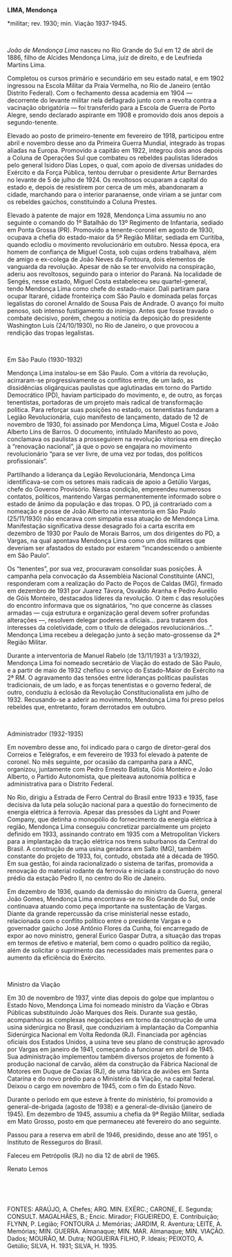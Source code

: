 **LIMA, Mendonça**

\*militar; rev. 1930; min. Viação 1937-1945.

 

*João de Mendonça Lima* nasceu no Rio Grande do Sul em 12 de abril de
1886, filho de Alcides Mendonça Lima, juiz de direito, e de Leufrieda
Martins Lima.

Completou os cursos primário e secundário em seu estado natal, e em 1902
ingressou na Escola Militar da Praia Vermelha, no Rio de Janeiro (então
Distrito Federal). Com o fechamento dessa academia em 1904 — decorrente
do levante militar nela deflagrado junto com a revolta contra a
vacinação obrigatória — foi transferido para a Escola de Guerra de Porto
Alegre, sendo declarado aspirante em 1908 e promovido dois anos depois a
segundo-tenente.

Elevado ao posto de primeiro-tenente em fevereiro de 1918, participou
entre abril e novembro desse ano da Primeira Guerra Mundial, integrado
às tropas aliadas na Europa. Promovido a capitão em 1922, integrou dois
anos depois a Coluna de Operações Sul que combateu os rebeldes paulistas
liderados pelo general Isidoro Dias Lopes, o qual, com apoio de diversas
unidades do Exército e da Força Pública, tentou derrubar o presidente
Artur Bernardes no levante de 5 de julho de 1924. Os revoltosos ocuparam
a capital do estado e, depois de resistirem por cerca de um mês,
abandonaram a cidade, marchando para o interior paranaense, onde viriam
a se juntar com os rebeldes gaúchos, constituindo a Coluna Prestes.

Elevado à patente de major em 1928, Mendonça Lima assumiu no ano
seguinte o comando do 1º Batalhão do 13º Regimento de Infantaria,
sediado em Ponta Grossa (PR). Promovido a tenente-coronel em agosto de
1930, ocupava a chefia do estado-maior da 5ª Região Militar, sediada em
Curitiba, quando eclodiu o movimento revolucionário em outubro. Nessa
época, era homem de confiança de Miguel Costa, sob cujas ordens
trabalhava, além de amigo e ex-colega de João Neves da Fontoura, dois
elementos de vanguarda da revolução. Apesar de não se ter envolvido na
conspiração, aderiu aos revoltosos, seguindo para o interior do Paraná.
Na localidade de Sengés, nesse estado, Miguel Costa estabeleceu seu
quartel-general, tendo Mendonça Lima como chefe do estado-maior. Dali
partiram para ocupar Itararé, cidade fronteiriça com São Paulo e
dominada pelas forças legalistas do coronel Arnaldo de Sousa Pais de
Andrade. O avanço foi muito penoso, sob intenso fustigamento do inimigo.
Antes que fosse travado o combate decisivo, porém, chegou a notícia da
deposição do presidente Washington Luís (24/10/1930), no Rio de Janeiro,
o que provocou a rendição das tropas legalistas.

 

Em São Paulo (1930-1932)

Mendonça Lima instalou-se em São Paulo. Com a vitória da revolução,
acirraram-se progressivamente os conflitos entre, de um lado, as
dissidências oligárquicas paulistas que aglutinadas em torno do Partido
Democrático (PD), haviam participado do movimento, e, de outro, as
forças tenentistas, portadoras de um projeto mais radical de
transformação política. Para reforçar suas posições no estado, os
tenentistas fundaram a Legião Revolucionária, cujo manifesto de
lançamento, datado de 12 de novembro de 1930, foi assinado por Mendonça
Lima, Miguel Costa e João Alberto Lins de Barros. O documento,
intitulado Manifesto ao povo, conclamava os paulistas a prosseguirem na
revolução vitoriosa em direção à “renovação nacional”, já que o povo se
engajara no movimento revolucionário “para se ver livre, de uma vez por
todas, dos políticos profissionais”.

Partilhando a liderança da Legião Revolucionária, Mendonça Lima
identificava-se com os setores mais radicais de apoio a Getúlio Vargas,
chefe do Governo Provisório. Nessa condição, empreendeu numerosos
contatos, políticos, mantendo Vargas permanentemente informado sobre o
estado de ânimo da população e das tropas. O PD, já contrariado com a
nomeação e posse de João Alberto na interventoria em São Paulo
(25/11/1930) não encarava com simpatia essa atuação de Mendonça Lima.
Manifestação significativa desse desagrado foi a carta escrita em
dezembro de 1930 por Paulo de Morais Barros, um dos dirigentes do PD, a
Vargas, na qual apontava Mendonça Lima como um dos militares que
deveriam ser afastados do estado por estarem “incandescendo o ambiente
em São Paulo”.

Os “tenentes”, por sua vez, procuravam consolidar suas posições. À
campanha pela convocação da Assembléia Nacional Constituinte (ANC),
responderam com a realização do Pacto de Poços de Caldas (MG), firmado
em dezembro de 1931 por Juarez Távora, Osvaldo Aranha e Pedro Aurélio de
Góis Monteiro, destacados líderes da revolução. O item c das resoluções
do encontro informava que os signatários, “no que concerne às classes
armadas — cuja estrutura e organização geral devem sofrer profundas
alterações —, resolvem delegar poderes a oficiais... para tratarem dos
interesses da coletividade, com o título de delegados
revolucionários...”. Mendonça Lima recebeu a delegação junto à seção
mato-grossense da 2ª Região Militar.

Durante a interventoria de Manuel Rabelo (de 13/11/1931 a 1/3/1932),
Mendonça Lima foi nomeado secretário de Viação do estado de São Paulo, e
a partir de maio de 1932 chefiou o serviço do Estado-Maior do Exército
na 2ª RM. O agravamento das tensões entre lideranças políticas paulistas
tradicionais, de um lado, e as forças tenentistas e o governo federal,
de outro, conduziu à eclosão da Revolução Constitucionalista em julho de
1932. Recusando-se a aderir ao movimento, Mendonça Lima foi preso pelos
rebeldes que, entretanto, foram derrotados em outubro.

 

Administrador (1932-1935)

Em novembro desse ano, foi indicado para o cargo de diretor-geral dos
Correios e Telégrafos, e em fevereiro de 1933 foi elevado à patente de
coronel. No mês seguinte, por ocasião da campanha para a ANC, organizou,
juntamente com Pedro Ernesto Batista, Góis Monteiro e João Alberto, o
Partido Autonomista, que pleiteava autonomia política e administrativa
para o Distrito Federal.

No Rio, dirigiu a Estrada de Ferro Central do Brasil entre 1933 e 1935,
fase decisiva da luta pela solução nacional para a questão do
fornecimento de energia elétrica à ferrovia. Apesar das pressões da
Light and Power Company, que detinha o monopólio do fornecimento da
energia elétrica à região, Mendonça Lima conseguiu concretizar
parcialmente um projeto definido em 1933, assinando contrato em 1935 com
a Metropolitan Vickers para a implantação da tração elétrica nos trens
suburbanos da Central do Brasil. A construção de uma usina geradora em
Salto (MG), também constante do projeto de 1933, foi, contudo, obstada
até a década de 1950. Em sua gestão, foi ainda racionalizado o sistema
de tarifas, promovida a renovação do material rodante da ferrovia e
iniciada a construção do novo prédio da estação Pedro II, no centro do
Rio de Janeiro.

Em dezembro de 1936, quando da demissão do ministro da Guerra, general
João Gomes, Mendonça Lima encontrava-se no Rio Grande do Sul, onde
continuava atuando como peça importante na sustentação de Vargas. Diante
da grande repercussão da crise ministerial nesse estado, relacionada com
o conflito político entre o presidente Vargas e o governador gaúcho José
Antônio Flores da Cunha, foi encarregado de expor ao novo ministro,
general Eurico Gaspar Dutra, a situação das tropas em termos de efetivo
e material, bem como o quadro político da região, além de solicitar o
suprimento das necessidades mais prementes para o aumento da eficiência
do Exército.

 

Ministro da Viação

Em 30 de novembro de 1937, vinte dias depois do golpe que implantou o
Estado Novo, Mendonça Lima foi nomeado ministro da Viação e Obras
Públicas substituindo João Marques dos Reis. Durante sua gestão,
acompanhou as complexas negociações em torno da construção de uma usina
siderúrgica no Brasil, que conduziriam à implantação da Companhia
Siderúrgica Nacional em Volta Redonda (RJ). Financiada por agências
oficiais dos Estados Unidos, a usina teve seu plano de construção
aprovado por Vargas em janeiro de 1941, começando a funcionar em abril
de 1945. Sua administração implementou também diversos projetos de
fomento à produção nacional de carvão, além da construção da Fábrica
Nacional de Motores em Duque de Caxias (RJ), de uma fábrica de aviões em
Santa Catarina e do novo prédio para o Ministério da Viação, na capital
federal. Deixou o cargo em novembro de 1945, com o fim do Estado Novo.

Durante o período em que esteve à frente do ministério, foi promovido a
general-de-brigada (agosto de 1938) e a general-de-divisão (janeiro de
1945). Em dezembro de 1945, assumiu a chefia da 9ª Região Militar,
sediada em Mato Grosso, posto em que permaneceu até fevereiro do ano
seguinte.

Passou para a reserva em abril de 1946, presidindo, desse ano até 1951,
o Instituto de Resseguros do Brasil.

Faleceu em Petrópolis (RJ) no dia 12 de abril de 1965.

Renato Lemos

 

 

FONTES: ARAÚJO, A. Chefes; ARQ. MIN. EXÉRC.; CARONE, E. Segunda;
CONSULT. MAGALHÃES, B.; Encic. Mirador; FIGUEIREDO, E. Contribuição;
FLYNN, P. Legião; FONTOURA J. Memórias; JARDIM, R. Aventura; LEITE, A.
Memórias; MIN. GUERRA. Almanaque; MIN. MAR. Almanaque; MIN. VIAÇÃO.
Dados; MOURÃO, M. Dutra; NOGUEIRA FILHO, P. Ideais; PEIXOTO, A. Getúlio;
SILVA, H. 1931; SILVA, H. 1935.

 
